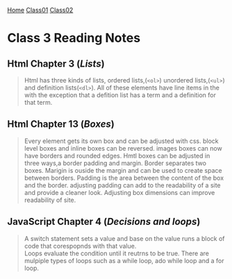 [Home](README.md)
[Class01](Class01.md)
[Class02](Class03.md)
# **Class 3 Reading Notes**

## Html Chapter 3 (*Lists*)

>Html has three kinds of lists, ordered lists,(`<ol>`) unordered lists,(`<ul>`) and definition lists(`<dl>`). All of these elements have line items in the with the exception that a defition list has a term and a definition for that term.

## Html Chapter 13 (*Boxes*)
>Every element gets its own box and can be adjusted with css.
>block level boxes and inline boxes can be reversed.
>images boxes can now have borders and rounded edges.
>Hmtl boxes can be adjusted in three ways,a border padding and margin. Border separates two boxes. Marigin is ouside the margin and can be used to create space between borders. Padding is the area between the content of the box and the border. adjusting padding can add to the readability of a site and provide a cleaner look.
Adjusting box dimensions can improve readability of site.

## JavaScript Chapter 4 (*Decisions and loops*)
> A switch statement sets a value and base on the value runs a block of code that corespopnds with that value.  
> Loops evaluate the condition until it reutrns to be true. There are mulpiple types of loops such as a while loop, ado while loop and a for loop. 